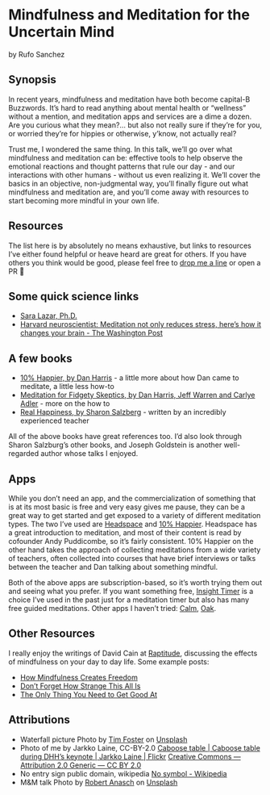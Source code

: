 # Mindfulness and Meditation for the Uncertain Mind
by Rufo Sanchez

## Synopsis

In recent years, mindfulness and meditation have both become capital-B Buzzwords. It’s hard to read anything about mental health or “wellness” without a mention, and meditation apps and services are a dime a dozen. Are you curious what they mean?… but also not really sure if they’re for you, or worried they’re for hippies or otherwise, y’know, not actually real?

Trust me, I wondered the same thing. In this talk, we’ll go over what mindfulness and meditation can be: effective tools to help observe the emotional reactions and thought patterns that rule our day - and our interactions with other humans - without us even realizing it. We’ll cover the basics in an objective, non-judgmental way, you’ll finally figure out what mindfulness and meditation are, and you’ll come away with resources to start becoming more mindful in your own life.

## Resources

The list here is by absolutely no means exhaustive, but links to resources I’ve either found helpful or heave heard are great for others. If you have others you think would be good, please feel free to [drop me a line](mailto:me@ru.fo) or open a PR 🙂

## Some quick science links
- [Sara Lazar, Ph.D.](https://scholar.harvard.edu/sara_lazar)
- [Harvard neuroscientist: Meditation not only reduces stress, here’s how it changes your brain - The Washington Post](https://www.washingtonpost.com/news/inspired-life/wp/2015/05/26/harvard-neuroscientist-meditation-not-only-reduces-stress-it-literally-changes-your-brain/)

## A few books
- [10% Happier, by Dan Harris](https://smile.amazon.com/10-Happier-Reduced-Self-Help-Actually/dp/B00I8NLVFY/ref=sr_1_1?crid=2EMQUDVYTZ6RA&keywords=10%25+happier+-+dan+harris&qid=1556811913&s=gateway&sprefix=10%25+happi%2Caps%2C1073&sr=8-1) - a little more about how Dan came to meditate, a little less how-to
- [Meditation for Fidgety Skeptics, by Dan Harris, Jeff Warren and Carlye Adler](https://smile.amazon.com/Meditation-Fidgety-Skeptics-Happier-How/dp/0399588949) - more on the how to
- [Real Happiness, by Sharon Salzberg](https://smile.amazon.com/Real-Happiness-Meditation-28-Day-Program/dp/0761159258/ref=tmm_pap_swatch_0?_encoding=UTF8&qid=1556812023&sr=8-2) - written by an incredibly experienced teacher

All of the above books have great references too. I’d also look through Sharon Salzburg’s other books, and Joseph Goldstein is another well-regarded author whose talks I enjoyed.

## Apps
While you don’t need an app, and the commercialization of something that is at its most basic is free and very easy gives me pause, they can be a great way to get started and get exposed to a variety of different meditation types. The two I’ve used are  [Headspace](https://www.headspace.com) and [10% Happier](https://www.tenpercent.com). Headspace has a great introduction to meditation, and most of their content is read by cofounder Andy Puddicombe, so it’s fairly consistent. 10% Happier on the other hand takes the approach of collecting meditations from a wide variety of teachers, often collected into courses that have brief interviews or talks between the teacher and Dan talking about something mindful.

Both of the above apps are subscription-based, so it’s worth trying them out and seeing what you prefer. If you want something free, [Insight Timer](https://insighttimer.com) is a choice I’ve used in the past just for a meditation timer but also has many free guided meditations. Other apps I haven’t tried: [Calm](https://www.calm.com), [Oak](https://www.oakmeditation.com).

## Other Resources
I really enjoy the writings of David Cain at [Raptitude](https://www.raptitude.com), discussing the effects of mindfulness on your day to day life. Some example posts:

- [How Mindfulness Creates Freedom](https://www.raptitude.com/2015/04/freedom-comes-from-how-you-live/)
- [Don’t Forget How Strange This All Is](https://www.raptitude.com/2015/09/how-strange/)
- [The Only Thing You Need to Get Good At](https://www.raptitude.com/2017/03/only-thing-get-good-at/)

## Attributions
- Waterfall picture Photo by  [Tim Foster](https://unsplash.com/photos/ky2lTOBzi8Q?utm_source=unsplash&utm_medium=referral&utm_content=creditCopyText)  on  [Unsplash](https://unsplash.com/search/photos/behind-waterfall?utm_source=unsplash&utm_medium=referral&utm_content=creditCopyText) 
- Photo of me by Jarkko Laine, CC-BY-2.0 [Caboose table | Caboose table during DHH’s keynote | Jarkko Laine | Flickr](https://www.flickr.com/photos/jarkko/177396636/in/album-72157594181040856/) [Creative Commons — Attribution 2.0 Generic  — CC BY 2.0](https://creativecommons.org/licenses/by/2.0/)
- No entry sign public domain, wikipedia [No symbol - Wikipedia](https://en.wikipedia.org/wiki/No_symbol#/media/File:ProhibitionSign2.svg)
- M&M talk Photo by  [Robert Anasch](https://unsplash.com/photos/ugV_7jiFRxM?utm_source=unsplash&utm_medium=referral&utm_content=creditCopyText)  on  [Unsplash](https://unsplash.com/search/photos/m%26m?utm_source=unsplash&utm_medium=referral&utm_content=creditCopyText) 
